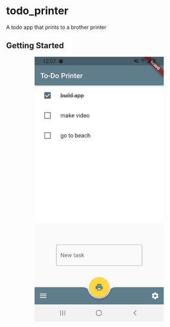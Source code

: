 # todo_printer

A todo app that prints to a brother printer

## Getting Started

<p align="center">
  <img src="https://github.com/apxcoder/To-Do-Printer/blob/main/To-Do-Printer.png" width="350" title="app image">
</p>

